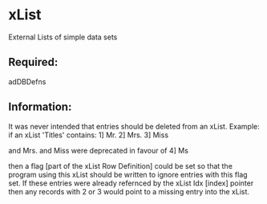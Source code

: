 # xList
External Lists of simple data sets

Required:
---------
adDBDefns

Information:
------------
It was never intended that entries should be deleted from an xList. Example: if an xList 'Titles' contains:
1] Mr.
2] Mrs.
3] Miss

and Mrs. and Miss were deprecated in favour of
4] Ms

then a flag [part of the xList Row Definition] could be set so that the program using this xList should be written to ignore entries with this flag set. If these entries were already refernced by the xList Idx [index] pointer then any records with 2 or 3 would point to a missing entry into the xList.
